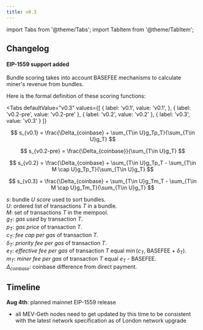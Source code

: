 ```yaml
---
title: v0.3
---
```


import Tabs from '@theme/Tabs';
import TabItem from '@theme/TabItem';

## Changelog

#### EIP-1559 support added
Bundle scoring takes into account BASEFEE mechanisms to calculate miner's revenue from bundles.

Here is the formal definition of these scoring functions:

<Tabs
  defaultValue="v0.3"
  values={[
    { label: 'v0.1', value: 'v0.1', },
    { label: 'v0.2-pre', value: 'v0.2-pre' },
    { label: 'v0.2', value: 'v0.2' },
    { label: 'v0.3', value: 'v0.3' }
  ]}
>
<TabItem value="v0.1">

$$
s_{v0.1} = \frac{\Delta_{coinbase} + \sum_{T\in U}g_Tp_T}{\sum_{T\in U}g_T}
$$
</TabItem>
<TabItem value="v0.2-pre">

$$
s_{v0.2-pre} = \frac{\Delta_{coinbase}}{\sum_{T\in U}g_T}
$$
</TabItem>
<TabItem value="v0.2">

$$
s_{v0.2} = \frac{\Delta_{coinbase} + \sum_{T\in U}g_Tp_T - \sum_{T\in M \cap U}g_Tp_T}{\sum_{T\in U}g_T}
$$
</TabItem>
<TabItem value="v0.3">

$$
s_{v0.3} = \frac{\Delta_{coinbase} + \sum_{T\in U}g_Tm_T - \sum_{T\in M \cap U}g_Tm_T}{\sum_{T\in U}g_T}
$$
</TabItem>

</Tabs>

$s$: bundle $U$ _score_ used to sort bundles.  
$U$: ordered list of transactions $T$ in a bundle.  
$M$: set of transactions $T$ in the mempool.  
$g_{T}$: _gas used_ by transaction $T$.  
$p_{T}$: _gas price_ of transaction $T$.  
$c_{T}$: _fee cap per gas_ of transaction $T$.  
$\delta_T$: _priority fee per gas_ of transaction $T$.  
$e_{T}$: _effective fee per gas_ of transaction $T$ equal $\min$($c_{T}$, BASEFEE + $\delta_T$).  
$m_{T}$: _miner fee per gas_ of transaction $T$ equal $e_{T}$ - BASEFEE.  
$\Delta_{coinbase}$: coinbase difference from direct payment.  

## Timeline

**Aug 4th**: planned mainnet EIP-1559 release
- all MEV-Geth nodes need to get updated by this time to be consistent with the latest network specification as of London network upgrade
